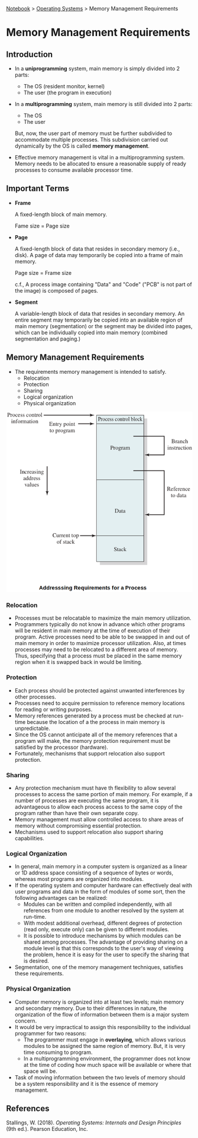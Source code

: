 <a href="../">Notebook</a> > <a href="./">Operating Systems</a> > Memory Management Requirements

# Memory Management Requirements



## Introduction

* In a **uniprogramming** system, main memory is simply divided into 2 parts:

  * The OS (resident monitor, kernel)
  * The user (the program in execution)

* In a **multiprogramming** system, main memory is still divided into 2 parts:

  * The OS
  * The user 

  But, now, the user part of memory must be further subdivided to accommodate multiple processes. This subdivision carried out dynamically by the OS is called **memory management**.

* Effective memory management is vital in a multiprogramming system. Memory needs to be allocated to ensure a reasonable supply of ready processes to consume available processor time.



## Important Terms

* **Frame**

  A fixed-length block of main memory.

  Fame size = Page size

* **Page**

  A fixed-length block of data that resides in secondary memory (i.e., disk). A page of data may temporarily be copied into a frame of main memory.

  Page size = Frame size

  c.f., A process image containing "Data" and "Code" ("PCB" is not part of the image) is composed of pages.

* **Segment**

  A variable-length block of data that resides in secondary memory. An entire segment may temporarily be copied into an available region of main memory (segmentation) or the segment may be divided into pages, which can be individually copied into main memory (combined segmentation and paging.)



## Memory Management Requirements

* The requirements memory management is intended to satisfy.
  * Relocation
  * Protection
  * Sharing
  * Logical organization
  * Physical organization



<img src="./img/addressing-requirements-for-a-process.png" alt="addressing-requirements-for-a-process" width="550">



### Relocation

* Processes must be relocatable to maximize the main memory utilization.
* Programmers typically do not know in advance which other programs will be resident in main memory at the time of execution of their program. Active processes need to be able to be swapped in and out of main memory in order to maximize processor utilization. Also, at times processes may need to be relocated to a different area of memory. Thus, specifying that a process must be placed in the same memory region when it is swapped back in would be limiting. 

### Protection

* Each process should be protected against unwanted interferences by other processes.
* Processes need to acquire permission to reference memory locations for reading or writing purposes.
* Memory references generated by a process must be checked at run-time because the location of a the process in main memory is unpredictable. 
* Since the OS cannot anticipate all of the memory references that a program will make, the memory protection requirement must be satisfied by the processor (hardware).
* Fortunately, mechanisms that support relocation also support protection.

### Sharing

* Any protection mechanism must have th flexibility to allow several processes to access the same portion of main memory. For example, if a number of processes are executing the same program, it is advantageous to allow each process access to the same copy of the program rather than have their own separate copy.
* Memory management must allow controlled access to share areas of memory without compromising essential protection.
* Mechanisms used to support relocation also support sharing capabilities.

### Logical Organization

* In general, main memory in a computer system is organized as a linear or 1D address space consisting of a sequence of bytes or words, whereas most programs are organized into modules.
* If the operating system and computer hardware can effectively deal with user programs and data in the form of modules of some sort, then the following advantages can be realized:
  * Modules can be written and compiled independently, with all references from one module to another resolved by the system at run-time.
  * With modest additional overhead, different degrees of protection (read only, execute only) can be given to different modules.
  * It is possible to introduce mechanisms by which modules can be shared among processes. The advantage of providing sharing on a module level is that this corresponds to the user's way of viewing the problem, hence it is easy for the user to specify the sharing that is desired.
* Segmentation, one of the memory management techniques, satisfies these requirements.

### Physical Organization

* Computer memory is organized into at least two levels; main memory and secondary memory. Due to their differences in nature, the organization of the flow of information between them is a major system concern.
* It would be very impractical to assign this responsibility to the individual programmer for two reasons:
  * The programmer must engage in **overlaying**, which allows various modules to be assigned the same region of memory. But, it is very time consuming to program.
  * In a multiprogramming environment, the programmer does not know at the time of coding how much space will be available or where that space will be.
* Task of moving information between the two levels of memory should be a system responsibility and it is the essence of memory management.






## References

Stallings, W. (2018). *Operating Systems: Internals and Design Principles* (9th ed.). Pearson Education, Inc.
